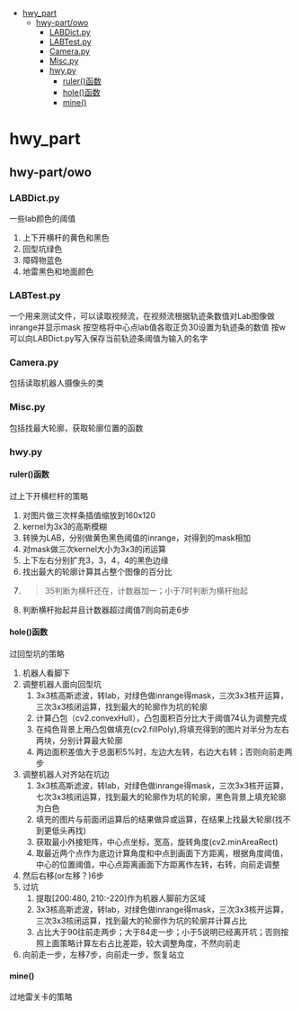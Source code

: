 - [hwy\_part](#hwy_part)
  - [hwy-part/owo](#hwy-partowo)
    - [LABDict.py](#labdictpy)
    - [LABTest.py](#labtestpy)
    - [Camera.py](#camerapy)
    - [Misc.py](#miscpy)
    - [hwy.py](#hwypy)
      - [ruler()函数](#ruler函数)
      - [hole()函数](#hole函数)
      - [mine()](#mine)

# hwy_part
## hwy-part/owo
### LABDict.py 
一些lab颜色的阈值
1. 上下开横杆的黄色和黑色
2. 回型坑绿色
3. 障碍物蓝色
4. 地雷黑色和地面颜色

### LABTest.py
一个用来测试文件，可以读取视频流，在视频流根据轨迹条数值对Lab图像做inrange并显示mask
按空格将中心点lab值各取正负30设置为轨迹条的数值
按w可以向LABDict.py写入保存当前轨迹条阈值为输入的名字

### Camera.py
包括读取机器人摄像头的类
### Misc.py
包括找最大轮廓，获取轮廓位置的函数
### hwy.py
#### ruler()函数
过上下开横栏杆的策略
1. 对图片做三次样条插值缩放到160x120
2. kernel为3x3的高斯模糊
3. 转换为LAB，分别做黄色黑色阈值的inrange，对得到的mask相加
4. 对mask做三次kernel大小为3x3的闭运算
5. 上下左右分别扩充3，3，4，4的黑色边缘
6. 找出最大的轮廓计算其占整个图像的百分比
7. >35判断为横杆还在，计数器加一；小于7时判断为横杆抬起
8. 判断横杆抬起并且计数器超过阈值7则向前走6步
#### hole()函数
过回型坑的策略
1. 机器人看脚下
2. 调整机器人面向回型坑
   1. 3x3核高斯滤波，转lab，对绿色做inrange得mask，三次3x3核开运算，三次3x3核闭运算，找到最大的轮廓作为坑的轮廓
   2. 计算凸包（cv2.convexHull），凸包面积百分比大于阈值74认为调整完成
   3. 在纯色背景上用凸包做填充(cv2.fillPoly),将填充得到的图片对半分为左右两块，分别计算最大轮廓
   4. 两边面积差值大于总面积5%时，左边大左转，右边大右转；否则向前走两步
3. 调整机器人对齐站在坑边
   1. 3x3核高斯滤波，转lab，对绿色做inrange得mask，三次3x3核开运算，七次3x3核闭运算，找到最大的轮廓作为坑的轮廓，黑色背景上填充轮廓为白色
   2. 填充的图片与前面闭运算后的结果做异或运算，在结果上找最大轮廓(找不到更低头再找)
   3. 获取最小外接矩阵，中心点坐标，宽高，旋转角度(cv2.minAreaRect)
   4. 取最近两个点作为底边计算角度和中点到画面下方距离，根据角度阈值，中心的位置阈值，中心点距离画面下方距离作左转，右转，向前走调整
4. 然后右移(or左移？)6步
5. 过坑
   1. 提取[200:480, 210:-220]作为机器人脚前方区域
   2. 3x3核高斯滤波，转lab，对绿色做inrange得mask，三次3x3核开运算，三次3x3核闭运算，找到最大的轮廓作为坑的轮廓并计算占比
   3. 占比大于90往前走两步；大于84走一步；小于5说明已经离开坑；否则按照上面策略计算左右占比差距，较大调整角度，不然向前走
6. 向前走一步，左移7步，向前走一步，恢复站立
#### mine()
过地雷关卡的策略